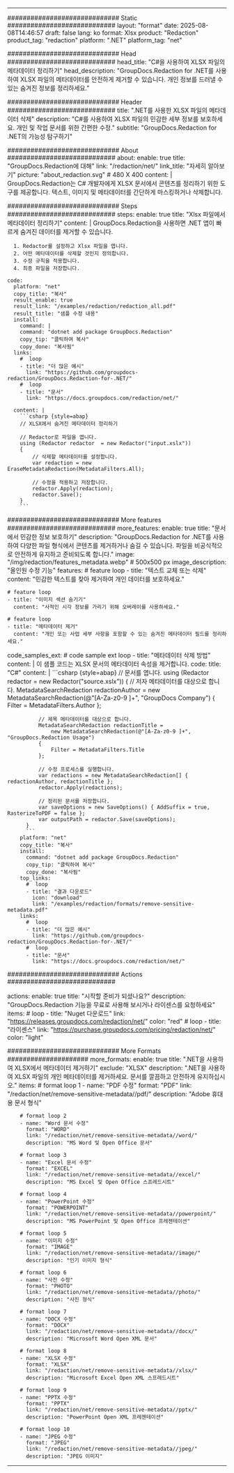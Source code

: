 
---
############################# Static ############################
layout: "format"
date:  2025-08-08T14:46:57
draft: false
lang: ko
format: Xlsx
product: "Redaction"
product_tag: "redaction"
platform: ".NET"
platform_tag: "net"

############################# Head ############################
head_title: "C#을 사용하여 XLSX 파일의 메타데이터 정리하기"
head_description: "GroupDocs.Redaction for .NET를 사용하여 XLSX 파일의 메타데이터를 안전하게 제거할 수 있습니다. 개인 정보를 드러낼 수 있는 숨겨진 정보를 정리하세요."

############################# Header ############################
title: ".NET를 사용한 XLSX 파일의 메타데이터 삭제" 
description: "C#를 사용하여 XLSX 파일의 민감한 세부 정보를 보호하세요. 개인 및 작업 문서를 위한 간편한 수정."
subtitle: "GroupDocs.Redaction for .NET의 가능성 탐구하기" 

############################# About ############################
about:
    enable: true
    title: "GroupDocs.Redaction에 대해"
    link: "/redaction/net/"
    link_title: "자세히 알아보기"
    picture: "about_redaction.svg" # 480 X 400
    content: |
       GroupDocs.Redaction는 C# 개발자에게 XLSX 문서에서 콘텐츠를 정리하기 위한 도구를 제공합니다. 텍스트, 이미지 및 메타데이터를 간단하게 마스킹하거나 삭제합니다.

############################# Steps ############################
steps:
    enable: true
    title: "Xlsx 파일에서 메타데이터 정리하기"
    content: |
      GroupDocs.Redaction을 사용하면 .NET 앱이 빠르게 숨겨진 데이터를 제거할 수 있습니다.
      
      1. Redactor를 설정하고 Xlsx 파일을 엽니다.
      2. 어떤 메타데이터를 삭제할 것인지 정의합니다.
      3. 수정 규칙을 적용합니다.
      4. 최종 파일을 저장합니다.
   
    code:
      platform: "net"
      copy_title: "복사"
      result_enable: true
      result_link: "/examples/redaction/redaction_all.pdf"
      result_title: "샘플 수정 내용"
      install:
        command: |
        command: "dotnet add package GroupDocs.Redaction"
        copy_tip: "클릭하여 복사"
        copy_done: "복사됨"
      links:
        #  loop
        - title: "더 많은 예시"
          link: "https://github.com/groupdocs-redaction/GroupDocs.Redaction-for-.NET/"
        #  loop
        - title: "문서"
          link: "https://docs.groupdocs.com/redaction/net/"
          
      content: |
        ```csharp {style=abap}
        // XLSX에서 숨겨진 메타데이터 정리하기

        // Redactor로 파일을 엽니다.
        using (Redactor redactor  = new Redactor("input.xslx"))
        {
            // 삭제할 메타데이터를 설정합니다.
            var redaction = new EraseMetadataRedaction(MetadataFilters.All);
            
            // 수정을 적용하고 저장합니다.
            redactor.Apply(redaction);
            redactor.Save();
        }
        ```            


############################# More features ############################
more_features:
  enable: true
  title: "문서에서 민감한 정보 보호하기"
  description: "GroupDocs.Redaction for .NET를 사용하여 다양한 파일 형식에서 콘텐츠를 제거하거나 숨길 수 있습니다. 파일을 비공식적으로 안전하게 유지하고 준비되도록 합니다."
  image: "/img/redaction/features_metadata.webp" # 500x500 px
  image_description: "올인원 수정 기능"
  features:
    # feature loop
    - title: "텍스트 교체 또는 삭제"
      content: "민감한 텍스트를 찾아 제거하여 개인 데이터를 보호하세요."

    # feature loop
    - title: "이미지 섹션 숨기기"
      content: "사적인 시각 정보를 가리기 위해 오버레이를 사용하세요."

    # feature loop
    - title: "메타데이터 제거"
      content: "개인 또는 사업 세부 사항을 포함할 수 있는 숨겨진 메타데이터 필드를 정리하세요."
      
  code_samples_ext:
    # code sample ext loop
    - title: "메타데이터 삭제 방법"
      content: |
        이 샘플 코드는 XLSX 문서의 메타데이터 속성을 제거합니다.
      code:
        title: "C#"
        content: |
          ```csharp {style=abap}
          //  문서를 엽니다.
          using (Redactor redactor  = new Redactor("source.xslx"))
          {
              // 저자 메타데이터를 대상으로 합니다.
              MetadataSearchRedaction redactionAuthor = 
                  new MetadataSearchRedaction(@"[A-Za-z0-9 ]+", "GroupDocs Company")
              {
                  Filter = MetadataFilters.Author
              };

              // 제목 메타데이터를 대상으로 합니다.
              MetadataSearchRedaction redactionTitle = 
                  new MetadataSearchRedaction(@"[A-Za-z0-9 ]+", "GroupDocs.Redaction Usage")
              {
                  Filter = MetadataFilters.Title
              };

              // 수정 프로세스를 실행합니다.
              var redactions = new MetadataSearchRedaction[] { redactionAuthor, redactionTitle };
              redactor.Apply(redactions);

              // 정리된 문서를 저장합니다.
              var saveOptions = new SaveOptions() { AddSuffix = true, RasterizeToPDF = false };
              var outputPath = redactor.Save(saveOptions);
          }
          ```
        platform: "net"
        copy_title: "복사"
        install:
          command: "dotnet add package GroupDocs.Redaction"
          copy_tip: "클릭하여 복사"
          copy_done: "복사됨"
        top_links:
          #  loop
          - title: "결과 다운로드"
            icon: "download"
            link: "/examples/redaction/formats/remove-sensitive-metadata.pdf"
        links:
          #  loop
          - title: "더 많은 예시"
            link: "https://github.com/groupdocs-redaction/GroupDocs.Redaction-for-.NET/"
          #  loop
          - title: "문서"
            link: "https://docs.groupdocs.com/redaction/net/"


############################# Actions ############################

actions:
  enable: true
  title: "시작할 준비가 되셨나요?"
  description: "GroupDocs.Redaction 기능을 무료로 사용해 보시거나 라이센스를 요청하세요"
  items:
    #  loop
    - title: "Nuget 다운로드"
      link: "https://releases.groupdocs.com/redaction/net/"
      color: "red"
        #  loop
    - title: "라이센스"
      link: "https://purchase.groupdocs.com/pricing/redaction/net/"
      color: "light"


############################# More Formats #####################
more_formats:
    enable: true
    title: ".NET을 사용하여 XLSX에서 메타데이터 제거하기"
    exclude: "XLSX"
    description: ".NET을 사용하여 XLSX 파일의 개인 메타데이터를 제거하세요. 문서를 깔끔하고 안전하게 유지하십시오."
    items: 
        # format loop 1
        - name: "PDF 수정"
          format: "PDF"
          link: "/redaction/net/remove-sensitive-metadata//pdf/"
          description: "Adobe 휴대용 문서 형식"

        # format loop 2
        - name: "Word 문서 수정"
          format: "WORD"
          link: "/redaction/net/remove-sensitive-metadata//word/"
          description: "MS Word 및 Open Office 문서"
          
        # format loop 3
        - name: "Excel 문서 수정"
          format: "EXCEL"
          link: "/redaction/net/remove-sensitive-metadata//excel/"
          description: "MS Excel 및 Open Office 스프레드시트"

        # format loop 4
        - name: "PowerPoint 수정"
          format: "POWERPOINT"
          link: "/redaction/net/remove-sensitive-metadata//powerpoint/"
          description: "MS PowerPoint 및 Open Office 프레젠테이션"

        # format loop 5
        - name: "이미지 수정"
          format: "IMAGE"
          link: "/redaction/net/remove-sensitive-metadata//image/"
          description: "인기 이미지 형식"

        # format loop 6
        - name: "사진 수정"
          format: "PHOTO"
          link: "/redaction/net/remove-sensitive-metadata//photo/"
          description: "사진 형식"

        # format loop 7
        - name: "DOCX 수정"
          format: "DOCX"
          link: "/redaction/net/remove-sensitive-metadata//docx/"
          description: "Microsoft Word Open XML 문서"
          
        # format loop 8
        - name: "XLSX 수정"
          format: "XLSX"
          link: "/redaction/net/remove-sensitive-metadata//xlsx/"
          description: "Microsoft Excel Open XML 스프레드시트"
          
        # format loop 9
        - name: "PPTX 수정"
          format: "PPTX"
          link: "/redaction/net/remove-sensitive-metadata//pptx/"
          description: "PowerPoint Open XML 프레젠테이션"

        # format loop 10
        - name: "JPEG 수정"
          format: "JPEG"
          link: "/redaction/net/remove-sensitive-metadata//jpeg/"
          description: "JPEG 이미지"


---